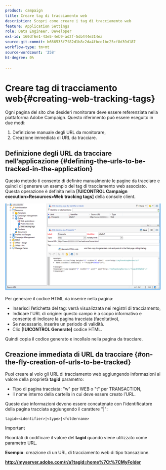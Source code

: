 ```yaml
---
product: campaign
title: Creare tag di tracciamento web
description: Scopri come creare i tag di tracciamento web
feature: Application Settings
role: Data Engineer, Developer
exl-id: 160df6e1-43e5-4eb9-ad2f-5db444e314ea
source-git-commit: b666535f7f82d1b8c2da4fbce1bc25cf8d39d187
workflow-type: tm+mt
source-wordcount: '258'
ht-degree: 0%

---
```


# Creare tag di tracciamento web{#creating-web-tracking-tags}

Ogni pagina del sito che desideri monitorare deve essere referenziata nella piattaforma Adobe Campaign. Questo riferimento può essere eseguito in due modi:

1. Definizione manuale degli URL da monitorare,
1. Creazione immediata di URL da tracciare.

## Definizione degli URL da tracciare nell’applicazione {#defining-the-urls-to-be-tracked-in-the-application}

Questo metodo ti consente di definire manualmente le pagine da tracciare e quindi di generare un esempio del tag di tracciamento web associato. Questa operazione è definita nella **[!UICONTROL Campaign execution>Resources>Web tracking tags]** della console client.

![](assets/d_ncs_integration_webtracking_screen.png)

Per generare il codice HTML da inserire nella pagina:

* Inserisci l’etichetta del tag: verrà visualizzata nei registri di tracciamento,
* Indicare l’URL di origine: questo campo è a scopo informativo e consente di indicare la pagina tracciata (facoltativo),
* Se necessario, inserire un periodo di validità.
* Clic **[!UICONTROL Generate]** codice HTML.

Quindi copia il codice generato e incollalo nella pagina da tracciare.

## Creazione immediata di URL da tracciare {#on-the-fly-creation-of-urls-to-be-tracked}

Puoi creare al volo gli URL di tracciamento web aggiungendo informazioni al valore della proprietà **tagid** parametro:

* Tipo di pagina tracciata: &quot;w&quot; per WEB o &quot;t&quot; per TRANSACTION,
* Il nome interno della cartella in cui deve essere creato l’URL.

Queste due informazioni devono essere concatenate con l&#39;identificatore della pagina tracciata aggiungendo il carattere &quot;|&quot;:

```
tagid=<identifier>|<type>|<foldername>
```

>[!IMPORTANT]
>
>Ricordati di codificare il valore del **tagid** quando viene utilizzato come parametro URL.

**Esempio**: creazione di un URL di tracciamento web di tipo transazione.

**http://myserver.adobe.com/r/a?tagid=home%7Ct%7CMyFolder**
